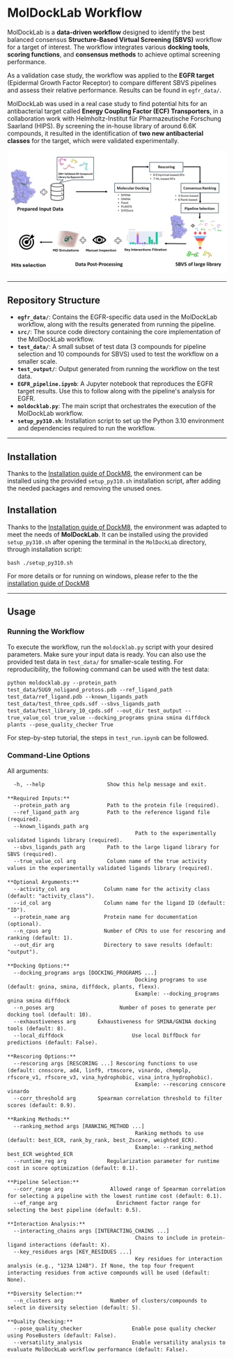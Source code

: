 # MolDockLab Workflow

MolDockLab is a **data-driven workflow** designed to identify the best balanced consensus **Structure-Based Virtual Screening (SBVS)** workflow for a target of interest. The workflow integrates various **docking tools**, **scoring functions**, and **consensus methods** to achieve optimal screening performance.

As a validation case study, the workflow was applied to the **EGFR target** (Epidermal Growth Factor Receptor) to compare different SBVS pipelines and assess their relative performance. Results can be found in `egfr_data/`.

MolDockLab was used in a real case study to find potential hits for an antibacterial target called **Energy Coupling Factor (ECF) Transporters**, in a collaboration work with Helmholtz-Institut für Pharmazeutische Forschung Saarland (HIPS). By screening the in-house library of around 6.6K compounds, it resulted in the identification of **two new antibacterial classes** for the target, which were validated experimentally.


<p align="center">
  <img src="moldocklab_fig.png" alt="MolDockLab Workflow Diagram">
</p>

---

## Repository Structure

- **`egfr_data/`**: Contains the EGFR-specific data used in the MolDockLab workflow, along with the results generated from running the pipeline.
- **`src/`**: The source code directory containing the core implementation of the MolDockLab workflow.
- **`test_data/`**: A small subset of test data (3 compounds for pipeline selection and 10 compounds for SBVS) used to test the workflow on a smaller scale.
- **`test_output/`**: Output generated from running the workflow on the test data.
- **`EGFR_pipeline.ipynb`**: A Jupyter notebook that reproduces the EGFR target results. Use this to follow along with the pipeline's analysis for EGFR.
- **`moldocklab.py`**: The main script that orchestrates the execution of the MolDockLab workflow.
- **`setup_py310.sh`**: Installation script to set up the Python 3.10 environment and dependencies required to run the workflow.

---

## Installation

Thanks to the [Installation guide of DockM8](https://github.com/DrugBud-Suite/DockM8/blob/main/DockM8_Installation_Guide.pdf), the environment can be installed using the provided `setup_py310.sh` installation script, after adding the needed packages and removing the unused ones.

## Installation

Thanks to the [Installation guide of DockM8](https://github.com/DrugBud-Suite/DockM8/blob/main/DockM8_Installation_Guide.pdf), the environment was adapted to meet the needs of **MolDockLab**. It can be installed using the provided `setup_py310.sh` after opening the terminal in the `MolDockLab` directory, through installation script:

```
bash ./setup_py310.sh
```
For more details or for running on windows, please refer to the the [installation guide of DockM8](https://github.com/DrugBud-Suite/DockM8/blob/main/DockM8_Installation_Guide.pdf)

---
## Usage

### Running the Workflow

To execute the workflow, run the `moldocklab.py` script with your desired parameters. Make sure your input data is ready. You can also use the provided test data in `test_data/` for smaller-scale testing. For reproducibility, the following command can be used with the test data:

```
python moldocklab.py --protein_path test_data/5UG9_noligand_protoss.pdb --ref_ligand_path test_data/ref_ligand.pdb --known_ligands_path test_data/test_three_cpds.sdf --sbvs_ligands_path test_data/test_library_10_cpds.sdf --out_dir test_output --true_value_col true_value --docking_programs gnina smina diffdock plants --pose_quality_checker True 
```
For step-by-step tutorial, the steps in `test_run.ipynb` can be followed.

### Command-Line Options


All arguments:
```
  -h, --help                    Show this help message and exit.

**Required Inputs:**
  --protein_path arg            Path to the protein file (required).
  --ref_ligand_path arg         Path to the reference ligand file (required).
  --known_ligands_path arg
                                         Path to the experimentally validated ligands library (required).
  --sbvs_ligands_path arg       Path to the large ligand library for SBVS (required).
  --true_value_col arg          Column name of the true activity values in the experimentally validated ligands library (required).

**Optional Arguments:**
  --activity_col arg           Column name for the activity class (default: "activity_class").
  --id_col arg                 Column name for the ligand ID (default: "ID").
  --protein_name arg           Protein name for documentation (optional).
  --n_cpus arg                 Number of CPUs to use for rescoring and ranking (default: 1).
  --out_dir arg                Directory to save results (default: "output").

**Docking Options:**
  --docking_programs args [DOCKING_PROGRAMS ...]
                                         Docking programs to use (default: gnina, smina, diffdock, plants, flexx).
                                         Example: --docking_programs gnina smina diffdock
  --n_poses arg                     Number of poses to generate per docking tool (default: 10).
  --exhaustiveness arg       Exhaustiveness for SMINA/GNINA docking tools (default: 8).
  --local_diffdock                      Use local DiffDock for predictions (default: False).

**Rescoring Options:**
  --rescoring args [RESCORING ...] Rescoring functions to use (default: cnnscore, ad4, linf9, rtmscore, vinardo, chemplp, rfscore_v1, rfscore_v3, vina_hydrophobic, vina_intra_hydrophobic).
                                         Example: --rescoring cnnscore vinardo
  --corr_threshold arg       Spearman correlation threshold to filter scores (default: 0.9).

**Ranking Methods:**
  --ranking_method args [RANKING_METHOD ...]
                                         Ranking methods to use (default: best_ECR, rank_by_rank, best_Zscore, weighted_ECR).
                                         Example: --ranking_method best_ECR weighted_ECR
  --runtime_reg arg             Regularization parameter for runtime cost in score optimization (default: 0.1).

**Pipeline Selection:**
  --corr_range arg               Allowed range of Spearman correlation for selecting a pipeline with the lowest runtime cost (default: 0.1).
  --ef_range arg                   Enrichment factor range for selecting the best pipeline (default: 0.5).

**Interaction Analysis:**
  --interacting_chains args [INTERACTING_CHAINS ...]
                                         Chains to include in protein-ligand interactions (default: X).
  --key_residues args [KEY_RESIDUES ...]
                                         Key residues for interaction analysis (e.g., "123A 124B"). If None, the top four frequent interacting residues from active compounds will be used (default: None).

**Diversity Selection:**
  --n_clusters arg               Number of clusters/compounds to select in diversity selection (default: 5).

**Quality Checking:**
  --pose_quality_checker                Enable pose quality checker using PoseBusters (default: False).
  --versatility_analysis                Enable versatility analysis to evaluate MolDockLab workflow performance (default: False).
```